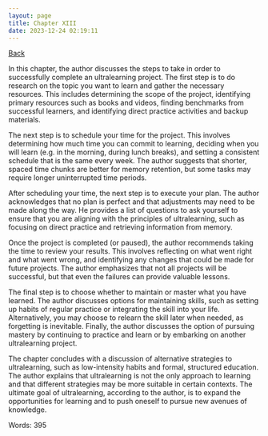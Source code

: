 ```yaml
---
layout: page
title: Chapter XIII
date: 2023-12-24 02:19:11
---
```


[Back](./)


In this chapter, the author discusses the steps to take in order to successfully complete an ultralearning project. The first step is to do research on the topic you want to learn and gather the necessary resources. This includes determining the scope of the project, identifying primary resources such as books and videos, finding benchmarks from successful learners, and identifying direct practice activities and backup materials. 

The next step is to schedule your time for the project. This involves determining how much time you can commit to learning, deciding when you will learn (e.g. in the morning, during lunch breaks), and setting a consistent schedule that is the same every week. The author suggests that shorter, spaced time chunks are better for memory retention, but some tasks may require longer uninterrupted time periods.

After scheduling your time, the next step is to execute your plan. The author acknowledges that no plan is perfect and that adjustments may need to be made along the way. He provides a list of questions to ask yourself to ensure that you are aligning with the principles of ultralearning, such as focusing on direct practice and retrieving information from memory.

Once the project is completed (or paused), the author recommends taking the time to review your results. This involves reflecting on what went right and what went wrong, and identifying any changes that could be made for future projects. The author emphasizes that not all projects will be successful, but that even the failures can provide valuable lessons.

The final step is to choose whether to maintain or master what you have learned. The author discusses options for maintaining skills, such as setting up habits of regular practice or integrating the skill into your life. Alternatively, you may choose to relearn the skill later when needed, as forgetting is inevitable. Finally, the author discusses the option of pursuing mastery by continuing to practice and learn or by embarking on another ultralearning project.

The chapter concludes with a discussion of alternative strategies to ultralearning, such as low-intensity habits and formal, structured education. The author explains that ultralearning is not the only approach to learning and that different strategies may be more suitable in certain contexts. The ultimate goal of ultralearning, according to the author, is to expand the opportunities for learning and to push oneself to pursue new avenues of knowledge.

Words: 395